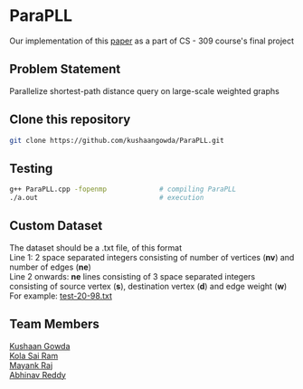 # ParaPLL

Our implementation of this [paper](https://dl.acm.org/doi/10.1145/3225058.3225061) as a part of CS - 309 course's final project

## Problem Statement
Parallelize shortest-path distance query on large-scale weighted graphs

## Clone this repository
```bash
git clone https://github.com/kushaangowda/ParaPLL.git
```

## Testing
```bash
g++ ParaPLL.cpp -fopenmp             # compiling ParaPLL
./a.out                              # execution
```

## Custom Dataset
The dataset should be a .txt file, of this format  
Line 1: 2 space separated integers consisting of number of vertices (<strong>nv</strong>) and number of edges (<strong>ne</strong>)  
Line 2 onwards: <strong>ne</strong> lines consisting of 3 space separated integers consisting of source vertex (<strong>s</strong>), destination vertex (<strong>d</strong>) and edge weight (<strong>w</strong>)  
For example: [test-20-98.txt](Datasets/test-20-98.txt)  

## Team Members
[Kushaan Gowda](https://github.com/kushaangowda)  
[Kola Sai Ram](https://github.com/sairam135)  
[Mayank Raj](https://github.com/mayank-raj15)  
[Abhinav Reddy]()
